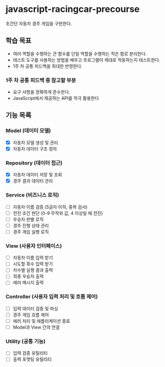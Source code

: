 # javascript-racingcar-precourse

초간단 자동차 경주 게임을 구현한다.

## 학습 목표

- 여러 역할을 수행하는 큰 함수를 단일 역할을 수행하는 작은 함로 분리한다.
- 테스트 도구를 사용하는 방법을 배우고 프로그램이 제대로 작동하는지 테스트한다.
- 1주 차 공통 피드백을 최대한 반영한다.


### 1주 차 공통 피드백 중 참고할 부분

- 요구 사항을 정확하게 준수한다.
- JavaScript에서 제공하는 API를 적극 활용한다


## 기능 목록

### Model (데이터 모델)
- [x] 자동차 모델 생성 및 관리
- [x] 자동차 데이터 구조 정의

### Repository (데이터 접근)
- [x] 자동차 데이터 저장 및 조회
- [x] 경주 결과 데이터 관리

### Service (비즈니스 로직)
- [ ] 자동차 이름 검증 (5글자 이하, 중복 검사)
- [ ] 전진 조건 판단 (0-9 무작위 값, 4 이상일 때 전진)
- [ ] 우승자 판별 로직
- [ ] 경주 진행 상태 관리
- [ ] 경주 게임 실행 로직

### View (사용자 인터페이스)
- [ ] 자동차 이름 입력 받기
- [ ] 시도할 횟수 입력 받기
- [ ] 차수별 실행 결과 출력
- [ ] 최종 우승자 출력
- [ ] 에러 메시지 출력

### Controller (사용자 입력 처리 및 흐름 제어)
- [ ] 입력 데이터 검증 및 파싱
- [ ] 경주 게임 흐름 제어
- [ ] 에러 처리 및 애플리케이션 종료
- [ ] Model과 View 간의 연결

### Utility (공통 기능)
- [ ] 입력 검증 유틸리티
- [ ] 출력 포맷팅 유틸리티